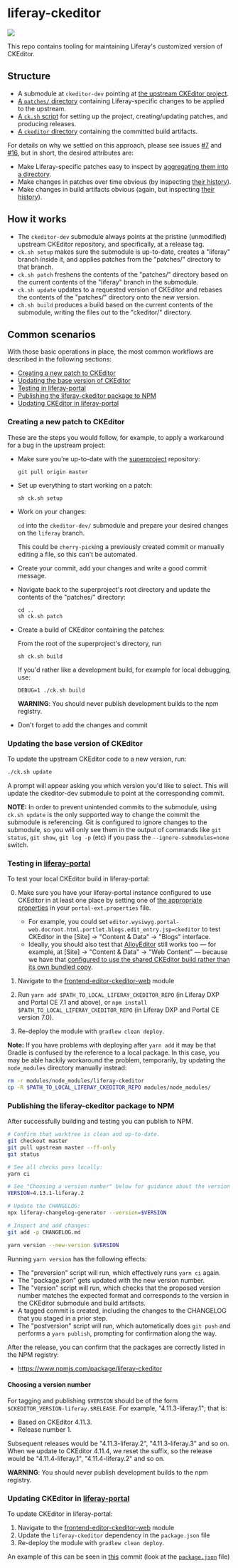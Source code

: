 # liferay-ckeditor

![](https://github.com/liferay/liferay-ckeditor/workflows/ci/badge.svg)

This repo contains tooling for maintaining Liferay's customized version of CKEditor.

## Structure

-   A submodule at `ckeditor-dev` pointing at [the upstream CKEditor project](https://github.com/ckeditor/ckeditor4).
-   [A `patches/` directory](https://github.com/liferay/liferay-ckeditor/tree/master/patches) containing Liferay-specific changes to be applied to the upstream.
-   [A `ck.sh` script](https://github.com/liferay/liferay-ckeditor/blob/master/ck.sh) for setting up the project, creating/updating patches, and producing releases.
-   [A `ckeditor` directory](https://github.com/liferay/liferay-ckeditor/tree/master/ckeditor) containing the committed build artifacts.

For details on why we settled on this approach, please see issues [#7](https://github.com/liferay/liferay-ckeditor/issues/7) and [#16](https://github.com/liferay/liferay-ckeditor/issues/16), but in short, the desired attributes are:

-   Make Liferay-specific patches easy to inspect by [aggregating them into a directory](https://github.com/liferay/liferay-ckeditor/tree/master/patches).
-   Make changes in patches over time obvious (by inspecting [their history](https://github.com/liferay/liferay-ckeditor/commits/master/patches)).
-   Make changes in build artifacts obvious (again, but inspecting [their history](https://github.com/liferay/liferay-ckeditor/commits/master/ckeditor)).

## How it works

-   The `ckeditor-dev` submodule always points at the pristine (unmodified) upstream CKEditor repository, and specifically, at a release tag.
-   `ck.sh setup` makes sure the submodule is up-to-date, creates a "liferay" branch inside it, and applies patches from the "patches/" directory to that branch.
-   `ck.sh patch` freshens the contents of the "patches/" directory based on the current contents of the "liferay" branch in the submodule.
-   `ck.sh update` updates to a requested version of CKEditor and rebases the contents of the "patches/" directory onto the new version.
-   `ch.sh build` produces a build based on the current contents of the submodule, writing the files out to the "ckeditor/" directory.

## Common scenarios

With those basic operations in place, the most common workflows are described in the following sections:

-   [Creating a new patch to CKEditor](#creating-a-new-patch-to-ckeditor)
-   [Updating the base version of CKEditor](#updating-the-base-version-of-ckeditor)
-   [Testing in liferay-portal](#testing-in-liferay-portal)
-   [Publishing the liferay-ckeditor package to NPM](#publishing-the-liferay-ckeditor-package-to-npm)
-   [Updating CKEditor in liferay-portal](#updating-ckeditor-in-liferay-portal)

### Creating a new patch to CKEditor

These are the steps you would follow, for example, to apply a workaround for a bug in the upstream project:

-   Make sure you're up-to-date with the [superproject](https://github.com/liferay/liferay-ckeditor) repository:

        git pull origin master

-   Set up everything to start working on a patch:

        sh ck.sh setup

-   Work on your changes:

    `cd` into the `ckeditor-dev/` submodule and prepare your desired changes on the `liferay` branch.

    This could be `cherry-pick`ing a previously created commit or manually editing a file, so this can't be automated.

-   Create your commit, add your changes and write a good commit message.

-   Navigate back to the superproject's root directory and update the contents of the "patches/" directory:

        cd ..
        sh ck.sh patch

-   Create a build of CKEditor containing the patches:

    From the root of the superproject's directory, run

        sh ck.sh build

    If you'd rather like a development build, for example for local debugging, use:

        DEBUG=1 ./ck.sh build

    **WARNING**: You should never publish development builds to the npm registry.

-   Don't forget to add the changes and commit

### Updating the base version of CKEditor

To update the upstream CKEditor code to a new version, run:

```sh
./ck.sh update
```

A prompt will appear asking you which version you'd like to select. This will update the ckeditor-dev submodule to point at the corresponding commit.

**NOTE:** In order to prevent unintended commits to the submodule, using `ck.sh update` is the only supported way to change the commit the submodule is referencing. Git is configured to ignore changes to the submodule, so you will only see them in the output of commands like `git status`, `git show`, `git log -p` (etc) if you pass the `--ignore-submodules=none` switch.

### Testing in [liferay-portal](https://github.com/liferay/liferay-portal)

To test your local CKEditor build in liferay-portal:

0. Make sure you have your liferay-portal instance configured to use CKEditor in at least one place by setting one of [the appropriate properties](https://github.com/liferay/liferay-portal/blob/c9a9b9f196b1f1dd5cf83cddf6bf1f1f8c9ff814/portal-impl/src/portal.properties#L5490-L5499) in your `portal-ext.properties` file.

    - For example, you could set `editor.wysiwyg.portal-web.docroot.html.portlet.blogs.edit_entry.jsp=ckeditor` to test CKEditor in the [Site] → "Content & Data" → "Blogs" interface.
    - Ideally, you should also test that [AlloyEditor](AlloyEditor) still works too &mdash; for example, at [Site] → "Content & Data" → "Web Content" &mdash; because we have that [configured to use the shared CKEditor build rather than its own bundled copy](https://github.com/liferay/liferay-portal/blob/c9a9b9f196b1f1dd5cf83cddf6bf1f1f8c9ff814/modules/apps/frontend-editor/frontend-editor-alloyeditor-web/src/main/resources/META-INF/resources/resources.jsp#L37-L39).

1. Navigate to the [frontend-editor-ckeditor-web](https://github.com/liferay/liferay-portal/tree/master/modules/apps/frontend-editor/frontend-editor-ckeditor-web) module
1. Run `yarn add $PATH_TO_LOCAL_LIFERAY_CKEDITOR_REPO` (in Liferay DXP and Portal CE 7.1 and above), or `npm install $PATH_TO_LOCAL_LIFERAY_CKEDITOR_REPO` (in Liferay DXP and Portal CE version 7.0).
1. Re-deploy the module with `gradlew clean deploy`.

**Note:** If you have problems with deploying after `yarn add` it may be that Gradle is confused by the reference to a local package. In this case, you may be able hackily workaround the problem, temporarily, by updating the `node_modules` directory manually instead:

```sh
rm -r modules/node_modules/liferay-ckeditor
cp -R $PATH_TO_LOCAL_LIFERAY_CKEDITOR_REPO modules/node_modules/
```

### Publishing the liferay-ckeditor package to NPM

After successfully building and testing you can publish to NPM.

```sh
# Confirm that worktree is clean and up-to-date.
git checkout master
git pull upstream master --ff-only
git status

# See all checks pass locally:
yarn ci

# See "Choosing a version number" below for guidance about the version number:
VERSION=4.13.1-liferay.2

# Update the CHANGELOG:
npx liferay-changelog-generator --version=$VERSION

# Inspect and add changes:
git add -p CHANGELOG.md

yarn version --new-version $VERSION
```

Running `yarn version` has the following effects:

-   The "preversion" script will run, which effectively runs `yarn ci` again.
-   The "package.json" gets updated with the new version number.
-   The "version" script will run, which checks that the proposed version number matches the expected format and corresponds to the version in the CKEditor submodule and build artifacts.
-   A tagged commit is created, including the changes to the CHANGELOG that you staged in a prior step.
-   The "postversion" script will run, which automatically does `git push` and performs a `yarn publish`, prompting for confirmation along the way.

After the release, you can confirm that the packages are correctly listed in the NPM registry:

-   https://www.npmjs.com/package/liferay-ckeditor

#### Choosing a version number

For tagging and publishing `$VERSION` should be of the form `$CKEDITOR_VERSION-liferay.$RELEASE`. For example, "4.11.3-liferay.1"; that is:

-   Based on CKEditor 4.11.3.
-   Release number 1.

Subsequent releases would be "4.11.3-liferay.2", "4.11.3-liferay.3" and so on. When we update to CKEditor 4.11.4, we reset the suffix, so the release would be "4.11.4-liferay.1", "4.11.4-liferay.2" and so on.

**WARNING**: You should never publish development builds to the npm registry.

### Updating CKEditor in [liferay-portal](https://github.com/liferay/liferay-portal)

To update CKEditor in liferay-portal:

1. Navigate to the [frontend-editor-ckeditor-web](https://github.com/liferay/liferay-portal/tree/master/modules/apps/frontend-editor/frontend-editor-ckeditor-web) module
2. Update the `liferay-ckeditor` dependency in the `package.json` file
3. Re-deploy the module with `gradlew clean deploy`.

An example of this can be seen in [this](https://github.com/liferay/liferay-portal/commit/5b2ae3732d96f7f0dec6d35cb4de99f9d389c248) commit (look at the [`package.json`](https://github.com/liferay/liferay-portal/blob/5b2ae3732d96f7f0dec6d35cb4de99f9d389c248/modules/apps/frontend-editor/frontend-editor-ckeditor-web/package.json) file)
